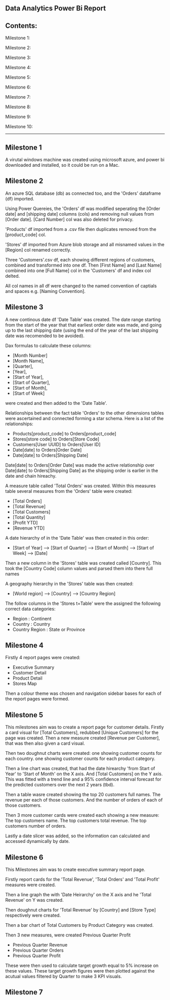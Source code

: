 Data Analytics Power Bi Report
------------------------------

Contents:
---------

Milestone 1:

Milestone 2:

Milestone 3:

Milestone 4:

Milestone 5:

Milestone 6:

Milestone 7:

Milestone 8:

Milestone 9:

Milestone 10:

----------------------------

Milestone 1
-
A virutal windows machine was created using microsoft azure, and power bi downloaded and installed, so it could be run on a Mac.

Milestone 2
-
An azure SQL database (db) as connected too, and the 'Orders' dataframe (df) imported. 

Using Power Quereies, the 'Orders' df was modified seperating the [Order date] and [shipping date] columns (cols) and removing null values from [Order date].
[Card Number] col was also deleted for privacy.

'Products' df imported from a .csv file then duplicates removed from the [product_code] col.

'Stores' df imported from Azure blob storage and all misnamed values in the [Region] col renamed correctly.

Three 'Customers'.csv df, each showing different regions of customers, combined and transformed into one df. Then
[First Name] and [Last Name] combined into one [Full Name] col in the 'Customers' df and index col delted.

All col names in all df were changed to the named convention of captials and spaces e.g. [Naming Convention].

Milestone 3
-
A new continous date df 'Date Table' was created. The date range starting from the start of the year that that earliest order date was made,
and going up to the last shipping date (using the end of the year of the last shipping date was recomended to be avoided). 

Dax formulas to calculate these columns: 

- [Month Number]
- [Month Name],
- [Quarter],
- [Year],
- [Start of Year],
- [Start of Quarter],
- [Start of Month],
- [Start of Week]

were created and then added to the 'Date Table'.

Relationships between the fact table 'Orders' to the other dimensions tables were ascertained and connected forming a star schema. 
Here is a list of the relationships:

- Products[product_code] to Orders[product_code]
- Stores[store code] to Orders[Store Code]
- Customers[User UUID] to Orders[User ID]
- Date[date] to Orders[Order Date]
- Date[date] to Orders[Shipping Date]

Date[date] to Orders[Order Date] was made the active relationship over Date[date] to Orders[Shipping Date]
as the shipping order is earlier in the date and chain hireachy. 

A measure table called 'Total Orders' was created.
Within this measures table several measures from the 'Orders' table were created:

- [Total Orders]
- [Total Revenue]
- [Total Customers]
- [Total Quantity]
- [Profit YTD]
- [Revenue YTD]

A date hierarchy of in the 'Date Table' was then created in this order:

- [Start of Year] --> [Start of Quarter] --> [Start of Month] --> [Start of Week] --> [Date]

Then a new column in the 'Stores' table was created called [Country]. This took the [Country Code] column values and parsed them into
there full names

A geography hierarchy in the 'Stores' table was then created:

- [World region] --> [Country] --> [Country Region]

The follow columns in the 'Stores t=Table' were the assigned the following correct data categories:

- Region : Continent
- Country : Country
- Country Region : State or Province

Milestone 4
-
Firstly 4 report pages were created:
- Executive Summary
- Customer Detail
- Product Detail
- Stores Map

Then a colour theme was chosen and navigation sidebar bases for each of the report pages were formed.

Milestone 5
- 
This milestones aim was to create a report page for customer details.
Firstly a card visual for [Total Customers], redubbed [Unique Customers] for the page was created.
Then a new measure created [Revenue per Customer], that was then also given a card visual.

Then two doughnut charts were created:
one showing customer counts for each country.
one showing customer counts for each product category. 

Then a line chart was created, that had the date hirearchy 'from Start of Year' to 'Start of Month' on the X axis.
And [Total Customers] on the Y axis.
This was fitted with a trend line and a 95% confidence interval forecast for the predicted customers over the next 2 years (tbd).

Then a table wasre created showing the top 20 customers full names.
The revenue per each of those customers.
And the number of orders of each of those customers.

Then 3 more customer cards were created each showing a new measure:
The top customers name.
The top customers total revenue.
The top customers number of orders. 

Lastly a date slicer was added, so the information can calculated and accessed dynamically by date. 

Milestone 6
-
This Milestones aim was to create executive summary report page.

Firstly report cards for the 'Total Revenue', 'Total Orders' and 'Total Profit' measures were created.

Then a line graph the with 'Date Heirarchy' on the X axis and he 'Total Revenue' on Y was created.

Then doughnut charts for 'Total Revenue' by [Country] and [Store Type] respectively were created.

Then a bar chart of Total Customers by Product Category was created. 

Then 3 new measures, were created Previous Quarter Profit

- Previous Quarter Revenue
- Previous Quarter Orders
- Previous Quarter Profit

These were then used to calculate target growth equal to 5% increase on these values. 
These target growth figures were then plotted against the acutual values filtered by Quarter to make 3 KPI visuals.

Milestone 7
-













